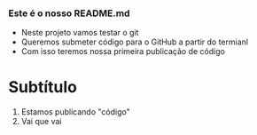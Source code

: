 ### Este é o nosso README.md

- Neste projeto vamos testar o git
- Queremos submeter código para o GitHub a partir do termianl
- Com isso teremos nossa primeira publicação de código

# Subtítulo

1) Estamos publicando "código" 
2) Vai que vai